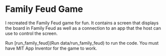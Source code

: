# Family Feud Game

I recreated the Family Feud game for fun. It contains a screen that displays the board in Family Feud as well as a connection to an app that the host can use to control the screen. 

Run [run_family_feud](Run data/run_family_feud) to run the code. You must have MIT App Inventor for the game to work. 

